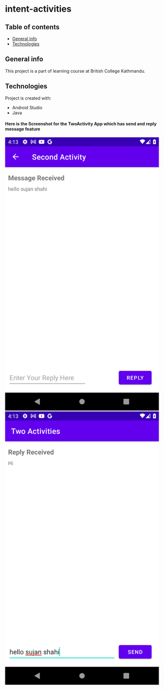 # intent-activities

## Table of contents
* [General info](#general-info)
* [Technologies](#technologies)


## General info
This project is a part of learning course at British College Kathmandu.
	
## Technologies
Project is created with:
* Android Studio
* Java
	
#### Here is the Screenshot for the TwoActivity App which has send and reply message feature
![screenshot](mainActivity.png)
![screenshot](secondActivity.png)

